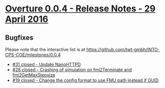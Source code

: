 
# [Overture 0.0.4 - Release Notes - 29 April 2016](https://github.com/twt-gmbh/INTO-CPS-COE/milestones/0.0.4)

## Bugfixes

Please note that the interactive list is at <https://github.com/twt-gmbh/INTO-CPS-COE/milestones/0.0.4>
* [#31 closed - Update NanoHTTPD](https://github.com/twt-gmbh/INTO-CPS-COE/issues/31)
* [#28 closed - Crashing of simulation on fmi2Terminate and fmi2GetMaxStepsize](https://github.com/twt-gmbh/INTO-CPS-COE/issues/28)
* [#19 closed - Change the config format to use FMU path instead if GUID](https://github.com/twt-gmbh/INTO-CPS-COE/issues/19)
